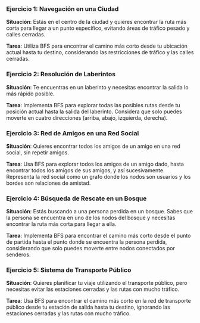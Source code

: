 ### Ejercicio 1: Navegación en una Ciudad

**Situación**: Estás en el centro de la ciudad y quieres encontrar la ruta más corta para llegar a un punto específico, evitando áreas de tráfico pesado y calles cerradas.

**Tarea**: Utiliza BFS para encontrar el camino más corto desde tu ubicación actual hasta tu destino, considerando las restricciones de tráfico y las calles cerradas.

### Ejercicio 2: Resolución de Laberintos

**Situación**: Te encuentras en un laberinto y necesitas encontrar la salida lo más rápido posible.

**Tarea**: Implementa BFS para explorar todas las posibles rutas desde tu posición actual hasta la salida del laberinto. Considera que solo puedes moverte en cuatro direcciones (arriba, abajo, izquierda, derecha).

### Ejercicio 3: Red de Amigos en una Red Social

**Situación**: Quieres encontrar todos los amigos de un amigo en una red social, sin repetir amigos.

**Tarea**: Usa BFS para explorar todos los amigos de un amigo dado, hasta encontrar todos los amigos de sus amigos, y así sucesivamente. Representa la red social como un grafo donde los nodos son usuarios y los bordes son relaciones de amistad.

### Ejercicio 4: Búsqueda de Rescate en un Bosque

**Situación**: Estás buscando a una persona perdida en un bosque. Sabes que la persona se encuentra en uno de los nodos del bosque y necesitas encontrar la ruta más corta para llegar a ella.

**Tarea**: Implementa BFS para encontrar el camino más corto desde el punto de partida hasta el punto donde se encuentra la persona perdida, considerando que solo puedes moverte entre nodos conectados por senderos.

### Ejercicio 5: Sistema de Transporte Público

**Situación**: Quieres planificar tu viaje utilizando el transporte público, pero necesitas evitar las estaciones cerradas y las rutas con mucho tráfico.

**Tarea**: Usa BFS para encontrar el camino más corto en la red de transporte público desde tu estación de salida hasta tu destino, ignorando las estaciones cerradas y las rutas con mucho tráfico.